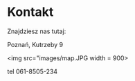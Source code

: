 # Kontakt

Znajdziesz nas tutaj:

Poznań, Kutrzeby 9

<img src="images/map.JPG width = 900>

tel 061-8505-234
